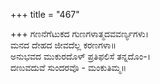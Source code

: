 +++
title = "467"

+++
ಗಣನೆಗೆಟುಕದ ಗುಣಗಳಾತ್ಮದವವರ್ಣ್ಯಗಳು।  
ಮನದ ದೇಹದ ಜೀವದೆಲ್ಲ ಕರಣಗಳಾ॥  
ಅನುಭವದ ಮುಕುರದೊಳ್ ಪ್ರತಿಫಲಿಸೆ ತನ್ನದೊಂ-।  
ದಣುವದುವೆ ಸುಂದರವೊ - ಮಂಕುತಿಮ್ಮ॥  
